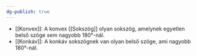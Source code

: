 ```yaml
---
dg-publish: true
---
```

- [[Konvex]]: A konvex [[Sokszög]] olyan sokszög, amelynek egyetlen belső szöge sem nagyobb 180°-nál.
- [[Konkáv]]: A konkáv sokszögnek van olyan belső szöge, ami nagyobb 180°-nál.